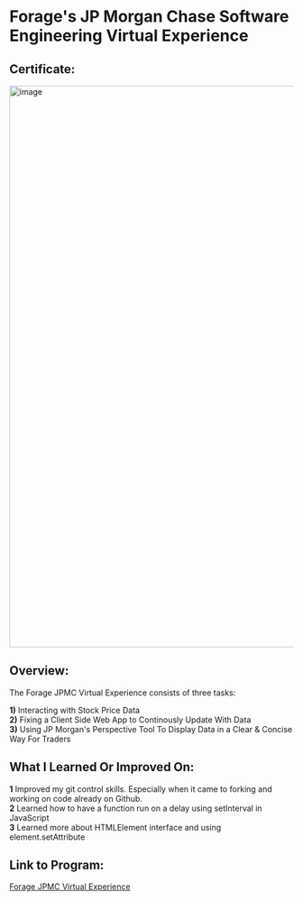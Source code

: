 # Forage's JP Morgan Chase Software Engineering Virtual Experience
## Certificate: 
<img width="996" alt="image" src="https://github.com/EmceeCiao/Forage-JPMC-Virtual-Experience/assets/107337676/2578bc00-fdb5-417a-9539-6593610939a4">


## Overview: 
The Forage JPMC Virtual Experience consists of three tasks: 
  
  **1)** Interacting with Stock Price Data <br/> 
  **2)** Fixing a Client Side Web App to Continously Update With Data <br/> 
  **3)** Using JP Morgan's Perspective Tool To Display Data in a Clear & Concise Way For Traders 

## What I Learned Or Improved On:

**1** Improved my git control skills. Especially when it came to forking and working on code already on Github. <br/> 
**2** Learned how to have a function run on a delay using setInterval in JavaScript <br/> 
**3** Learned more about HTMLElement interface and using element.setAttribute 


## Link to Program:  
[Forage JPMC Virtual Experience](https://www.theforage.com/virtual-internships/prototype/R5iK7HMxJGBgaSbvk/JP-Morgan-Banking-Technology-Virtual-Program?ref=s4XKqhAWrBYuyGSFH) 
